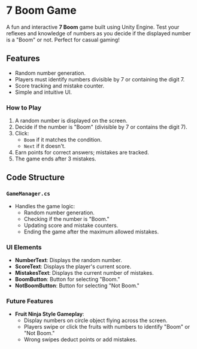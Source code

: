 # 7 Boom Game

A fun and interactive **7 Boom** game built using Unity Engine. Test your reflexes and knowledge of numbers as you decide if the displayed number is a "Boom" or not. Perfect for casual gaming!

## Features
- Random number generation.
- Players must identify numbers divisible by 7 or containing the digit 7.
- Score tracking and mistake counter.
- Simple and intuitive UI.

### How to Play
1. A random number is displayed on the screen.
2. Decide if the number is "Boom" (divisible by 7 or contains the digit 7).
3. Click:
   - `Boom` if it matches the condition.
   - `Next` if it doesn't.
4. Earn points for correct answers; mistakes are tracked.
5. The game ends after 3 mistakes.

## Code Structure

### `GameManager.cs`
- Handles the game logic:
  - Random number generation.
  - Checking if the number is "Boom."
  - Updating score and mistake counters.
  - Ending the game after the maximum allowed mistakes.

### UI Elements
- **NumberText**: Displays the random number.
- **ScoreText**: Displays the player's current score.
- **MistakesText**: Displays the current number of mistakes.
- **BoomButton**: Button for selecting "Boom."
- **NotBoomButton**: Button for selecting "Not Boom."

### Future Features
- **Fruit Ninja Style Gameplay**: 
  - Display numbers on circle object flying across the screen.
  - Players swipe or click the fruits with numbers to identify "Boom" or "Not Boom."
  - Wrong swipes deduct points or add mistakes.
